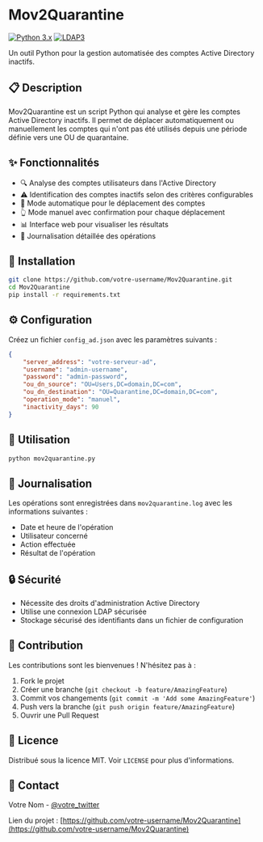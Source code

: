 # Mov2Quarantine

[![Python 3.x](https://img.shields.io/badge/python-3.x-blue.svg)](https://www.python.org/downloads/)
[![LDAP3](https://img.shields.io/badge/ldap3-latest-green.svg)](https://ldap3.readthedocs.io/)

Un outil Python pour la gestion automatisée des comptes Active Directory inactifs.

## 📋 Description

Mov2Quarantine est un script Python qui analyse et gère les comptes Active Directory inactifs. Il permet de déplacer automatiquement ou manuellement les comptes qui n'ont pas été utilisés depuis une période définie vers une OU de quarantaine.

## ✨ Fonctionnalités

- 🔍 Analyse des comptes utilisateurs dans l'Active Directory
- ⚠️ Identification des comptes inactifs selon des critères configurables
- 🤖 Mode automatique pour le déplacement des comptes
- 👆 Mode manuel avec confirmation pour chaque déplacement
- 📊 Interface web pour visualiser les résultats
- 📝 Journalisation détaillée des opérations

## 🚀 Installation

```bash
git clone https://github.com/votre-username/Mov2Quarantine.git
cd Mov2Quarantine
pip install -r requirements.txt
```

## ⚙️ Configuration

Créez un fichier `config_ad.json` avec les paramètres suivants :

```json
{
    "server_address": "votre-serveur-ad",
    "username": "admin-username",
    "password": "admin-password",
    "ou_dn_source": "OU=Users,DC=domain,DC=com",
    "ou_dn_destination": "OU=Quarantine,DC=domain,DC=com",
    "operation_mode": "manuel",
    "inactivity_days": 90
}
```

## 🎯 Utilisation

```bash
python mov2quarantine.py
```

## 📝 Journalisation

Les opérations sont enregistrées dans `mov2quarantine.log` avec les informations suivantes :
- Date et heure de l'opération
- Utilisateur concerné
- Action effectuée
- Résultat de l'opération

## 🔒 Sécurité

- Nécessite des droits d'administration Active Directory
- Utilise une connexion LDAP sécurisée
- Stockage sécurisé des identifiants dans un fichier de configuration

## 🤝 Contribution

Les contributions sont les bienvenues ! N'hésitez pas à :
1. Fork le projet
2. Créer une branche (`git checkout -b feature/AmazingFeature`)
3. Commit vos changements (`git commit -m 'Add some AmazingFeature'`)
4. Push vers la branche (`git push origin feature/AmazingFeature`)
5. Ouvrir une Pull Request

## 📄 Licence

Distribué sous la licence MIT. Voir `LICENSE` pour plus d'informations.

## 👥 Contact

Votre Nom - [@votre_twitter](https://twitter.com/votre_twitter)

Lien du projet : [https://github.com/votre-username/Mov2Quarantine](https://github.com/votre-username/Mov2Quarantine)
